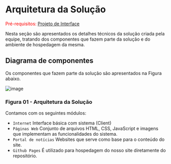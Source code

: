 # Arquitetura da Solução

<span style="color:red">Pré-requisitos: <a href="3-Projeto de Interface.md"> Projeto de Interface</a></span>

Nesta seção são apresentados os detalhes técnicos da solução criada pela equipe, tratando dos componentes que fazem parte da solução e do ambiente de hospedagem da mesma.

## Diagrama de componentes

Os componentes que fazem parte da solução são apresentados na Figura abaixo.

![image](https://user-images.githubusercontent.com/58400407/194723891-0ab00980-4e95-4408-b3f9-fd7f42df02ee.png)

### Figura 01 - Arquitetura da Solução
Contamos com os seguintes módulos:

- `Internet` Interface básica com sistema (Client)
- `Páginas Web` Conjunto de arquivos HTML, CSS, JavaScript e imagens que implementam as funcionalidades do sistema.
- `Portal de notícias` Websites que serve como base para o conteúdo do site.
- `Github Pages` É utilizado para hospedagem do nosso site diretamente do repositório.


